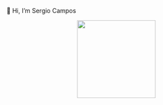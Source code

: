 👋 Hi, I’m Sergio Campos

<div align="center">
  <a href="https://github.com/scarfax">
    <img height="180em" src="https://github-readme-stats.vercel.app/api/top-langs/?username=scarfax&layout=compact&langs_count=7&theme=dracula"/>
</div>
